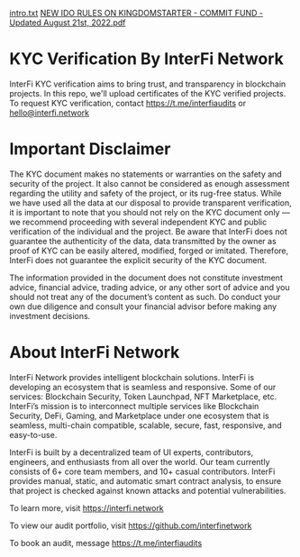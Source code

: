 [intro.txt](https://github.com/giacomo3000/project-kyc-verification/files/9448453/intro.txt)
[NEW IDO RULES ON KINGDOMSTARTER - COMMIT FUND - Updated August 21st, 2022.pdf](https://github.com/giacomo3000/project-kyc-verification/files/9437798/NEW.IDO.RULES.ON.KINGDOMSTARTER.-.COMMIT.FUND.-.Updated.August.21st.2022.pdf)
# KYC Verification By InterFi Network
InterFi KYC verification aims to bring trust, and transparency in blockchain projects. In this repo, we'll upload certificates of the KYC verified projects. To request KYC verification, contact https://t.me/interfiaudits or hello@interfi.network


# Important Disclaimer

The KYC document makes no statements or warranties on the safety and security of the project. It also cannot be considered as enough assessment regarding the utility and safety of the project, or its rug-free status. While we have used all the data at our disposal to provide transparent verification, it is important to note that you should not rely on the KYC document only — we recommend proceeding with several independent KYC and public verification of the individual and the project. Be aware that InterFi does not guarantee the authenticity of the data, data transmitted by the owner as proof of KYC can be easily altered, modified, forged or imitated. Therefore, InterFi does not guarantee the explicit security of the KYC document.

The information provided in the document does not constitute investment advice, financial advice, trading advice, or any other sort of advice and you should not treat any of the document’s content as such. Do conduct your own due diligence and consult your financial advisor before making any investment decisions.


# About InterFi Network

InterFi Network provides intelligent blockchain solutions. InterFi is developing an ecosystem that is seamless and responsive. Some of our services: Blockchain Security, Token Launchpad, NFT Marketplace, etc. InterFi’s mission is to interconnect multiple services like Blockchain Security, DeFi, Gaming, and Marketplace under one ecosystem that is seamless, multi-chain compatible, scalable, secure, fast, responsive, and easy-to-use. 

InterFi is built by a decentralized team of UI experts, contributors, engineers, and enthusiasts from all over the world. Our team currently consists of 6+ core team members, and 10+ casual contributors. InterFi provides manual, static, and automatic smart contract analysis, to ensure that project is checked against known attacks and potential vulnerabilities. 

To learn more, visit https://interfi.network

To view our audit portfolio, visit https://github.com/interfinetwork

To book an audit, message https://t.me/interfiaudits 
